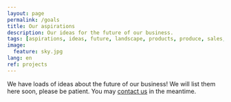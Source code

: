 ```yaml
---
layout: page
permalink: /goals
title: Our aspirations
description: Our ideas for the future of our business.
tags: [aspirations, ideas, future, landscape, products, produce, sales, shop, hospitality, mobility, sustainability, bicycle, blog, Ravenna, Emilia-Romagna]
image:
  feature: sky.jpg
lang: en
ref: projects
---
```


We have loads of ideas about the future of our business! We will list them here soon, please be patient. You may [contact us](/contact) in the meantime.     

